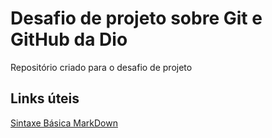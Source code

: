 # Desafio de projeto sobre Git e GitHub da Dio
Repositório criado para o desafio de projeto

## Links úteis
[Sintaxe Básica MarkDown](https://www.markdownguide.org/basic-syntax/)
